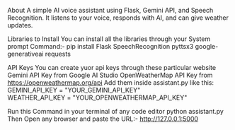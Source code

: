 About
A simple AI voice assistant using Flask, Gemini API, and Speech Recognition. It listens to your voice, responds with AI, and can give weather updates.

Libraries to Install 
 You can install all the libraries through your System prompt
 Command:- pip install Flask SpeechRecognition pyttsx3 google-generativeai requests 

API Keys
You can create yuor api keys through these particular website
  Gemini API Key from Google AI Studio
  OpenWeatherMap API Key from https://openweathermap.org/api
  Add them inside assistant.py like this:
    GEMINI_API_KEY = "YOUR_GEMINI_API_KEY"  
    WEATHER_API_KEY = "YOUR_OPENWEATHERMAP_API_KEY"  

Run this Command in your terminal of any code editor
  python assistant.py
Then Open any browser and paste the URL:-  http://127.0.0.1:5000
